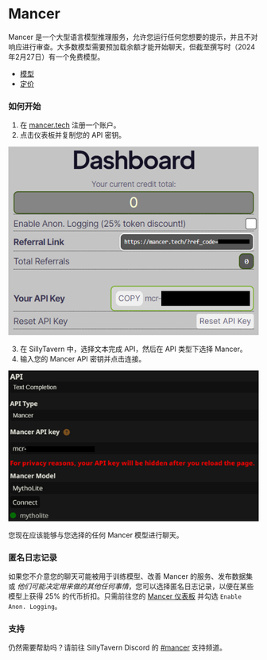 # Mancer
Mancer 是一个大型语言模型推理服务，允许您运行任何您想要的提示，并且不对响应进行审查。大多数模型需要预加载余额才能开始聊天，但截至撰写时（2024年2月27日）有一个免费模型。

- [模型](https://mancer.tech/models.html)
- [定价](https://mancer.tech/pricing.html)

### 如何开始
1. 在 [mancer.tech](https://mancer.tech/) 注册一个账户。
2. 点击仪表板并复制您的 API 密钥。

![Mancer 仪表板截至 2024年2月27日](/static/mancer-dashboard.png)

3. 在 SillyTavern 中，选择文本完成 API，然后在 API 类型下选择 Mancer。
4. 输入您的 Mancer API 密钥并点击连接。

![API 密钥](/static/mancer-key.png)

您现在应该能够与您选择的任何 Mancer 模型进行聊天。

### 匿名日志记录
如果您不介意您的聊天可能被用于训练模型、改善 Mancer 的服务、发布数据集或 *他们可能决定用来做的其他任何事情*，您可以选择匿名日志记录，以便在某些模型上获得 25% 的代币折扣。只需前往您的 [Mancer 仪表板](https://mancer.tech/dashboard.html) 并勾选 `Enable Anon. Logging`。

### 支持
仍然需要帮助吗？请前往 SillyTavern Discord 的 [#mancer](https://discord.gg/Ze9UyNu3) 支持频道。